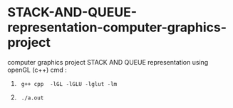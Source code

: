 # STACK-AND-QUEUE-representation-computer-graphics-project
computer graphics project STACK AND QUEUE representation using openGL (c++)
cmd : 

1.      g++ cpp  -lGL -lGLU -lglut -lm 
2.      ./a.out
